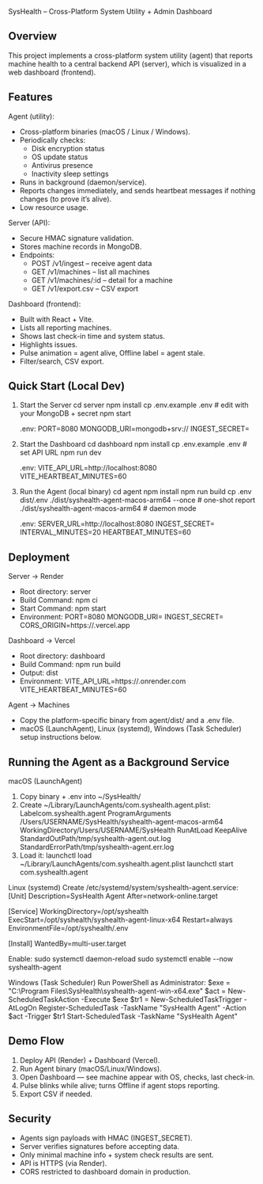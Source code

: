 SysHealth – Cross-Platform System Utility + Admin Dashboard

Overview
--------
This project implements a cross-platform system utility (agent) that reports machine health to a central backend API (server), which is visualized in a web dashboard (frontend).

Features
--------
Agent (utility):
- Cross-platform binaries (macOS / Linux / Windows).
- Periodically checks:
  - Disk encryption status
  - OS update status
  - Antivirus presence
  - Inactivity sleep settings
- Runs in background (daemon/service).
- Reports changes immediately, and sends heartbeat messages if nothing changes (to prove it’s alive).
- Low resource usage.

Server (API):
- Secure HMAC signature validation.
- Stores machine records in MongoDB.
- Endpoints:
  - POST /v1/ingest – receive agent data
  - GET /v1/machines – list all machines
  - GET /v1/machines/:id – detail for a machine
  - GET /v1/export.csv – CSV export

Dashboard (frontend):
- Built with React + Vite.
- Lists all reporting machines.
- Shows last check-in time and system status.
- Highlights issues.
- Pulse animation = agent alive, Offline label = agent stale.
- Filter/search, CSV export.

Quick Start (Local Dev)
-----------------------
1. Start the Server
   cd server
   npm install
   cp .env.example .env   # edit with your MongoDB + secret
   npm start

   .env:
   PORT=8080
   MONGODB_URI=mongodb+srv://<your-atlas-uri>
   INGEST_SECRET=<your-secret>

2. Start the Dashboard
   cd dashboard
   npm install
   cp .env.example .env   # set API URL
   npm run dev

   .env:
   VITE_API_URL=http://localhost:8080
   VITE_HEARTBEAT_MINUTES=60

3. Run the Agent (local binary)
   cd agent
   npm install
   npm run build
   cp .env dist/.env
   ./dist/syshealth-agent-macos-arm64 --once   # one-shot report
   ./dist/syshealth-agent-macos-arm64          # daemon mode

   .env:
   SERVER_URL=http://localhost:8080
   INGEST_SECRET=<your-secret>
   INTERVAL_MINUTES=20
   HEARTBEAT_MINUTES=60

Deployment
----------
Server → Render
- Root directory: server
- Build Command: npm ci
- Start Command: npm start
- Environment:
  PORT=8080
  MONGODB_URI=<your Atlas URI>
  INGEST_SECRET=<same secret as agent>
  CORS_ORIGIN=https://<your-vercel-app>.vercel.app

Dashboard → Vercel
- Root directory: dashboard
- Build Command: npm run build
- Output: dist
- Environment:
  VITE_API_URL=https://<your-render-app>.onrender.com
  VITE_HEARTBEAT_MINUTES=60

Agent → Machines
- Copy the platform-specific binary from agent/dist/ and a .env file.
- macOS (LaunchAgent), Linux (systemd), Windows (Task Scheduler) setup instructions below.

Running the Agent as a Background Service
-----------------------------------------

macOS (LaunchAgent)
1. Copy binary + .env into ~/SysHealth/
2. Create ~/Library/LaunchAgents/com.syshealth.agent.plist:
   <plist version="1.0"><dict>
     <key>Label</key><string>com.syshealth.agent</string>
     <key>ProgramArguments</key><array>
       <string>/Users/USERNAME/SysHealth/syshealth-agent-macos-arm64</string>
     </array>
     <key>WorkingDirectory</key><string>/Users/USERNAME/SysHealth</string>
     <key>RunAtLoad</key><true/>
     <key>KeepAlive</key><true/>
     <key>StandardOutPath</key><string>/tmp/syshealth-agent.out.log</string>
     <key>StandardErrorPath</key><string>/tmp/syshealth-agent.err.log</string>
   </dict></plist>
3. Load it:
   launchctl load ~/Library/LaunchAgents/com.syshealth.agent.plist
   launchctl start com.syshealth.agent

Linux (systemd)
Create /etc/systemd/system/syshealth-agent.service:
   [Unit]
   Description=SysHealth Agent
   After=network-online.target

   [Service]
   WorkingDirectory=/opt/syshealth
   ExecStart=/opt/syshealth/syshealth-agent-linux-x64
   Restart=always
   EnvironmentFile=/opt/syshealth/.env

   [Install]
   WantedBy=multi-user.target

Enable:
   sudo systemctl daemon-reload
   sudo systemctl enable --now syshealth-agent

Windows (Task Scheduler)
Run PowerShell as Administrator:
   $exe = "C:\Program Files\SysHealth\syshealth-agent-win-x64.exe"
   $act = New-ScheduledTaskAction -Execute $exe
   $tr1 = New-ScheduledTaskTrigger -AtLogOn
   Register-ScheduledTask -TaskName "SysHealth Agent" -Action $act -Trigger $tr1
   Start-ScheduledTask -TaskName "SysHealth Agent"

Demo Flow
---------
1. Deploy API (Render) + Dashboard (Vercel).
2. Run Agent binary (macOS/Linux/Windows).
3. Open Dashboard — see machine appear with OS, checks, last check-in.
4. Pulse blinks while alive; turns Offline if agent stops reporting.
5. Export CSV if needed.

Security
--------
- Agents sign payloads with HMAC (INGEST_SECRET).
- Server verifies signatures before accepting data.
- Only minimal machine info + system check results are sent.
- API is HTTPS (via Render).
- CORS restricted to dashboard domain in production.
